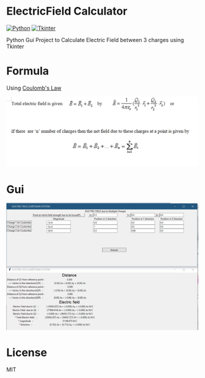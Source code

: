 # ElectricField Calculator

[![Python](https://img.shields.io/badge/python-3670A0?style=for-the-badge&logo=python&logoColor=ffdd54)](https://www.python.org/)
[![Tkinter](https://img.shields.io/badge/samsung%20pay-1D49C0?style=for-the-badge&logoColor=white)](https://docs.python.org/3/library/tkinter.html)


Python Gui Project to Calculate Electric Field between 3 charges using Tkinter

# Formula

Using [Coulomb's Law](https://en.wikipedia.org/wiki/Coulomb%27s_law)

![Coulomb's Law](./docs/images/coulombs_law.PNG)

# Gui

![gui](./docs/images/gui_calculate_efield.png)

# License

MIT



